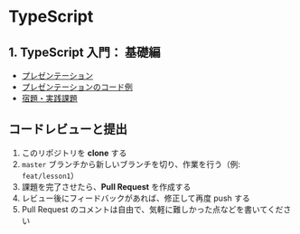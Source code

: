 # TypeScript

## 1. TypeScript 入門： 基礎編

- [プレゼンテーション](https://cdefined.github.io/front-kaizen/typescript-lessons/lesson_1/slides.html)
- [プレゼンテーションのコード例](/typescript-lessons/lesson_1/slides_examples.ts)
- [宿題・実践課題](/typescript-lessons/lesson_1/homework/README.md)

## コードレビューと提出

1. このリポジトリを **clone** する
1. `master` ブランチから新しいブランチを切り、作業を行う（例: `feat/lesson1`）
1. 課題を完了させたら、**Pull Request** を作成する
1. レビュー後にフィードバックがあれば、修正して再度 push する
1. Pull Request のコメントは自由で、気軽に難しかった点などを書いてください
